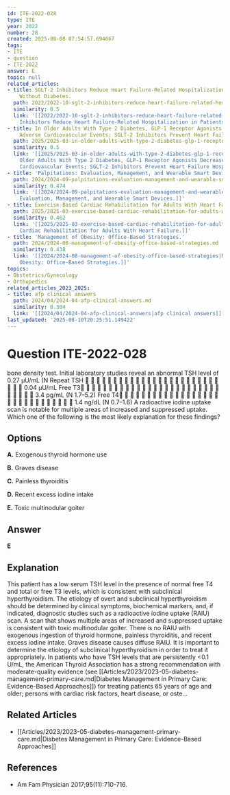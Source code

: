 ```yaml
---
id: ITE-2022-028
type: ITE
year: 2022
number: 28
created: 2025-08-08 07:54:57.694667
tags:
- ITE
- question
- ITE-2022
answer: E
topic: null
related_articles:
- title: SGLT-2 Inhibitors Reduce Heart Failure-Related Hospitalization in Patients
    Without Diabetes.
  path: 2022/2022-10-sglt-2-inhibitors-reduce-heart-failure-related-hospitalizati.md
  similarity: 0.5
  link: '[[2022/2022-10-sglt-2-inhibitors-reduce-heart-failure-related-hospitalizati|SGLT-2
    Inhibitors Reduce Heart Failure-Related Hospitalization in Patients Without Diabetes.]]'
- title: In Older Adults With Type 2 Diabetes, GLP-1 Receptor Agonists Decrease Major
    Adverse Cardiovascular Events; SGLT-2 Inhibitors Prevent Heart Failure Hospitalizations.
  path: 2025/2025-03-in-older-adults-with-type-2-diabetes-glp-1-receptor-agonists.md
  similarity: 0.5
  link: '[[2025/2025-03-in-older-adults-with-type-2-diabetes-glp-1-receptor-agonists|In
    Older Adults With Type 2 Diabetes, GLP-1 Receptor Agonists Decrease Major Adverse
    Cardiovascular Events; SGLT-2 Inhibitors Prevent Heart Failure Hospitalizations.]]'
- title: 'Palpitations: Evaluation, Management, and Wearable Smart Devices.'
  path: 2024/2024-09-palpitations-evaluation-management-and-wearable-smart-device.md
  similarity: 0.474
  link: '[[2024/2024-09-palpitations-evaluation-management-and-wearable-smart-device|Palpitations:
    Evaluation, Management, and Wearable Smart Devices.]]'
- title: Exercise-Based Cardiac Rehabilitation for Adults With Heart Failure.
  path: 2025/2025-03-exercise-based-cardiac-rehabilitation-for-adults-with-heart.md
  similarity: 0.462
  link: '[[2025/2025-03-exercise-based-cardiac-rehabilitation-for-adults-with-heart|Exercise-Based
    Cardiac Rehabilitation for Adults With Heart Failure.]]'
- title: 'Management of Obesity: Office-Based Strategies.'
  path: 2024/2024-08-management-of-obesity-office-based-strategies.md
  similarity: 0.438
  link: '[[2024/2024-08-management-of-obesity-office-based-strategies|Management of
    Obesity: Office-Based Strategies.]]'
topics:
- Obstetrics/Gynecology
- Orthopedics
related_articles_2023_2025:
- title: afp clinical answers
  path: 2024/04/2024-04-afp-clinical-answers.md
  similarity: 0.304
  link: '[[2024/04/2024-04-afp-clinical-answers|afp clinical answers]]'
last_updated: '2025-08-10T20:25:51.149422'
---
```


# Question ITE-2022-028

bone density test. Initial laboratory studies reveal an abnormal TSH level of 0.27 μU/mL (N Repeat TSH                            0.04 μU/mL Free T3                              3.4 pg/mL (N 1.7–5.2) Free T4                              1.4 ng/dL (N 0.7–1.6) A radioactive iodine uptake scan is notable for multiple areas of increased and suppressed uptake. Which one of the following is the most likely explanation for these findings?

## Options

**A.** Exogenous thyroid hormone use

**B.** Graves disease

**C.** Painless thyroiditis

**D.** Recent excess iodine intake

**E.** Toxic multinodular goiter

## Answer

**E**

## Explanation

This patient has a low serum TSH level in the presence of normal free T4 and total or free T3 levels, which
is consistent with subclinical hyperthyroidism. The etiology of overt and subclinical hyperthyroidism
should be determined by clinical symptoms, biochemical markers, and, if indicated, diagnostic studies such
as a radioactive iodine uptake (RAIU) scan. A scan that shows multiple areas of increased and suppressed
uptake is consistent with toxic multinodular goiter. There is no RAIU with exogenous ingestion of thyroid
hormone, painless thyroiditis, and recent excess iodine intake. Graves disease causes diffuse RAIU.
It is important to determine the etiology of subclinical hyperthyroidism in order to treat it appropriately.
In patients who have TSH levels that are persistently <0.1 U/mL, the American Thyroid Association
has a strong recommendation with moderate-quality evidence (see [[Articles/2023/2023-05-diabetes-management-primary-care.md|Diabetes Management in Primary Care: Evidence-Based Approaches]]) for treating patients 65 years of age and
older; persons with cardiac risk factors, heart disease, or oste...



## Related Articles

- [[Articles/2023/2023-05-diabetes-management-primary-care.md|Diabetes Management in Primary Care: Evidence-Based Approaches]]

## References

- Am Fam Physician  2017;95(11):710-716.
